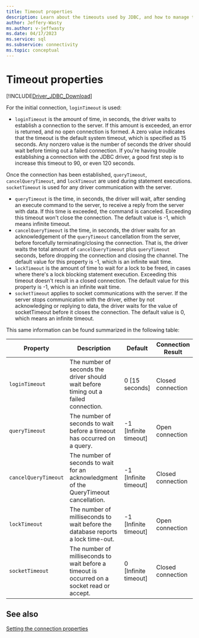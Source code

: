 ```yaml
---
title: Timeout properties
description: Learn about the timeouts used by JDBC, and how to manage them.
author: Jeffery-Wasty
ms.author: v-jeffwasty
ms.date: 04/17/2023
ms.service: sql
ms.subservice: connectivity
ms.topic: conceptual
---
```


# Timeout properties

[!INCLUDE[Driver_JDBC_Download](../../includes/driver_jdbc_download.md)]

For the initial connection, `loginTimeout` is used:

- `loginTimeout` is the amount of time, in seconds, the driver waits to establish a connection to the server. If this amount is exceeded, an error is returned, and no open connection is formed. A zero value indicates that the timeout is the default system timeout, which is specified as 15 seconds. Any nonzero value is the number of seconds the driver should wait before timing out a failed connection. If you're having trouble establishing a connection with the JDBC driver, a good first step is to increase this timeout to 90, or even 120 seconds. 

Once the connection has been established, `queryTimeout`, `cancelQueryTimeout`, and `lockTimeout` are used during statement executions. `socketTimeout` is used for any driver communication with the server.

- `queryTimeout` is the time, in seconds, the driver will wait, after sending an execute command to the server, to receive a reply from the server with data. If this time is exceeded, the command is canceled. Exceeding this timeout won't close the connection. The default value is -1, which means infinite timeout.
- `cancelQueryTimeout` is the time, in seconds, the driver waits for an acknowledgement of the `queryTimeout` cancellation from the server, before forcefully terminating/closing the connection. That is, the driver waits the total amount of `cancelQueryTimeout` plus `queryTimeout` seconds, before dropping the connection and closing the channel. The default value for this property is -1, which is an infinite wait time.
- `lockTimeout` is the amount of time to wait for a lock to be freed, in cases where there's a lock blocking statement execution. Exceeding this timeout doesn't result in a closed connection. The default value for this property is -1, which is an infinite wait time.
- `socketTimeout` applies to socket communications with the server. If the server stops communication with the driver, either by not acknowledging or replying to data, the driver waits for the value of socketTimeout before it closes the connection. The default value is 0, which means an infinite timeout.

This same information can be found summarized in the following table:

| Property             | Description                                                                                 | Default                | Connection Result  |
|----------------------|---------------------------------------------------------------------------------------------| ---------------------- | ------------------ |
| `loginTimeout`       | The number of seconds the driver should wait before timing out a failed connection.         | 0 [15 seconds]         | Closed connection  |
| `queryTimeout`       | The number of seconds to wait before a timeout has occurred on a query.                     | -1 [Infinite timeout]  | Open connection    |
| `cancelQueryTimeout` | The number of seconds to wait for an acknowledgment of the QueryTimeout cancellation.      | -1 [Infinite timeout]  | Closed connection  |
| `lockTimeout`        | The number of milliseconds to wait before the database reports a lock time-out.             | -1 [Infinite timeout]  | Open connection    |
| `socketTimeout`      | The number of milliseconds to wait before a timeout is occurred on a socket read or accept. | 0 [Infinite timeout]   | Closed connection  |

## See also

[Setting the connection properties](setting-the-connection-properties.md)
